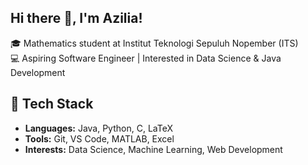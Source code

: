 ## Hi there 👋, I'm Azilia!

🎓 Mathematics student at Institut Teknologi Sepuluh Nopember (ITS)  
💻 Aspiring Software Engineer | Interested in Data Science & Java Development  

## 🔧 Tech Stack
- **Languages:** Java, Python, C, LaTeX  
- **Tools:** Git, VS Code, MATLAB, Excel  
- **Interests:** Data Science, Machine Learning, Web Development

